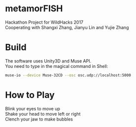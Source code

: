 # metamorFISH
Hackathon Project for WildHacks 2017  
Cooperating with Shangxi Zhang, Jianyu Lin and Yujie Zhang  

# Build
The software uses Unity3D and Muse API.   
You need to type in the magical command in Shell:   
```bash 
muse-io --device Muse-32CD --osc osc.udp://localhost:5000
```
# How to Play
Blink your eyes to move up  
Shake your head to move left or right  
Clench your jaw to make bubbles  
